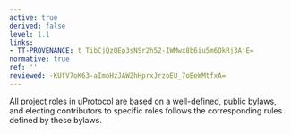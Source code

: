 ```yaml
---
active: true
derived: false
level: 1.1
links:
- TT-PROVENANCE: t_TibCjQzQEp3sNSr2h52-IWMwx8b6iu5m6OkRj3AjE=
normative: true
ref: ''
reviewed: -KUfV7oK63-aImoHzJAWZhHprxJrzoEU_7oBeWMtfxA=
---
```


All project roles in uProtocol are based on a well-defined, public bylaws, and electing contributors to specific roles follows the corresponding rules defined by these bylaws.

